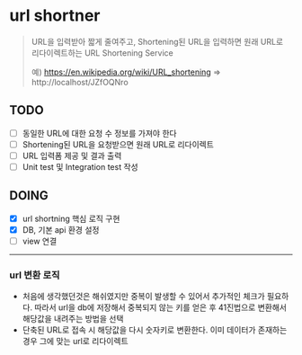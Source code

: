 # url  shortner

> URL을 입력받아 짧게 줄여주고, Shortening된 URL을 입력하면 원래 URL로 리다이렉트하는 URL Shortening Service
> 
> 예) https://en.wikipedia.org/wiki/URL_shortening => http://localhost/JZfOQNro

## TODO
- [ ] 동일한 URL에 대한 요청 수 정보를 가져야 한다
- [ ] Shortening된 URL을 요청받으면 원래 URL로 리다이렉트
- [ ] URL 입력폼 제공 및 결과 출력 
- [ ] Unit test 및 Integration test 작성

## DOING
- [x] url shortning 핵심 로직 구현
- [x] DB, 기본 api 환경 설정
- [ ] view 연결

---

### url 변환 로직
- 처음에 생각했던것은 해쉬였지만 중복이 발생할 수 있어서 추가적인 체크가 필요하다. 따라서 url을 db에 저장해서 중복되지 않는 키를 얻은 후 41진법으로 변환해서 해당값을 내려주는 방법을 선택
- 단축된 URL로 접속 시 해당값을 다시 숫자키로 변환한다. 이미 데이터가 존재하는 경우 그에 맞는 url로 리다이렉트